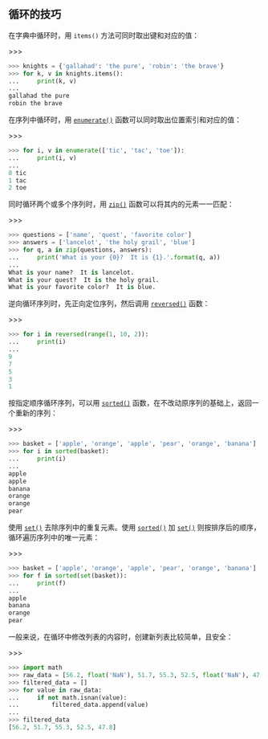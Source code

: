 ## 循环的技巧

在字典中循环时，用 `items()` 方法可同时取出键和对应的值：

\>>>

```python
>>> knights = {'gallahad': 'the pure', 'robin': 'the brave'}
>>> for k, v in knights.items():
...     print(k, v)
...
gallahad the pure
robin the brave
```

在序列中循环时，用 [`enumerate()`](https://docs.python.org/zh-cn/3/library/functions.html#enumerate) 函数可以同时取出位置索引和对应的值：

\>>>

```python
>>> for i, v in enumerate(['tic', 'tac', 'toe']):
...     print(i, v)
...
0 tic
1 tac
2 toe
```

同时循环两个或多个序列时，用 [`zip()`](https://docs.python.org/zh-cn/3/library/functions.html#zip) 函数可以将其内的元素一一匹配：

\>>>

```python
>>> questions = ['name', 'quest', 'favorite color']
>>> answers = ['lancelot', 'the holy grail', 'blue']
>>> for q, a in zip(questions, answers):
...     print('What is your {0}?  It is {1}.'.format(q, a))
...
What is your name?  It is lancelot.
What is your quest?  It is the holy grail.
What is your favorite color?  It is blue.
```

逆向循环序列时，先正向定位序列，然后调用 [`reversed()`](https://docs.python.org/zh-cn/3/library/functions.html#reversed) 函数：

\>>>

```python
>>> for i in reversed(range(1, 10, 2)):
...     print(i)
...
9
7
5
3
1
```

按指定顺序循环序列，可以用 [`sorted()`](https://docs.python.org/zh-cn/3/library/functions.html#sorted) 函数，在不改动原序列的基础上，返回一个重新的序列：

\>>>

```python
>>> basket = ['apple', 'orange', 'apple', 'pear', 'orange', 'banana']
>>> for i in sorted(basket):
...     print(i)
...
apple
apple
banana
orange
orange
pear
```

使用 [`set()`](https://docs.python.org/zh-cn/3/library/stdtypes.html#set) 去除序列中的重复元素。使用 [`sorted()`](https://docs.python.org/zh-cn/3/library/functions.html#sorted) 加 [`set()`](https://docs.python.org/zh-cn/3/library/stdtypes.html#set) 则按排序后的顺序，循环遍历序列中的唯一元素：

\>>>

```python
>>> basket = ['apple', 'orange', 'apple', 'pear', 'orange', 'banana']
>>> for f in sorted(set(basket)):
...     print(f)
...
apple
banana
orange
pear
```

一般来说，在循环中修改列表的内容时，创建新列表比较简单，且安全：

\>>>

```python
>>> import math
>>> raw_data = [56.2, float('NaN'), 51.7, 55.3, 52.5, float('NaN'), 47.8]
>>> filtered_data = []
>>> for value in raw_data:
...     if not math.isnan(value):
...         filtered_data.append(value)
...
>>> filtered_data
[56.2, 51.7, 55.3, 52.5, 47.8]
```